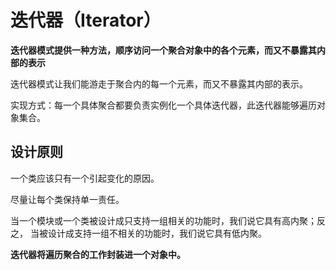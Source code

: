 # 迭代器（Iterator）
**迭代器模式提供一种方法，顺序访问一个聚合对象中的各个元素，而又不暴露其内部的表示**

迭代器模式让我们能游走于聚合内的每一个元素，而又不暴露其内部的表示。

实现方式：每一个具体聚合都要负责实例化一个具体迭代器，此迭代器能够遍历对象集合。

## 设计原则
一个类应该只有一个引起变化的原因。

尽量让每个类保持单一责任。

当一个模块或一个类被设计成只支持一组相关的功能时，我们说它具有高内聚；反之，
当被设计成支持一组不相关的功能时，我们说它具有低内聚。


**迭代器将遍历聚合的工作封装进一个对象中。**